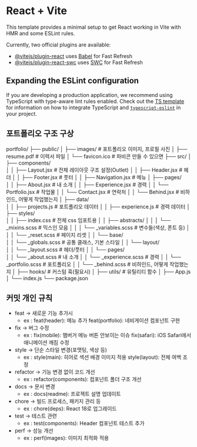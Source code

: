 # React + Vite

This template provides a minimal setup to get React working in Vite with HMR and some ESLint rules.

Currently, two official plugins are available:

- [@vitejs/plugin-react](https://github.com/vitejs/vite-plugin-react/blob/main/packages/plugin-react) uses [Babel](https://babeljs.io/) for Fast Refresh
- [@vitejs/plugin-react-swc](https://github.com/vitejs/vite-plugin-react/blob/main/packages/plugin-react-swc) uses [SWC](https://swc.rs/) for Fast Refresh

## Expanding the ESLint configuration

If you are developing a production application, we recommend using TypeScript with type-aware lint rules enabled. Check out the [TS template](https://github.com/vitejs/vite/tree/main/packages/create-vite/template-react-ts) for information on how to integrate TypeScript and [`typescript-eslint`](https://typescript-eslint.io) in your project.

## 포트폴리오 구조 구상

<!-- prettier-ignore-start -->
portfolio/
├── public/
│   ├── images/                    # 포트폴리오 이미지, 프로필 사진
│   ├── resume.pdf                 # 이력서 파일
│   └── favicon.ico                # 파비콘 만들 수 있으면
├── src/
│   ├── components/                                           
│   │   ├── Layout.jsx             # 전체 레이아웃 구조 설정(Outlet)
│   │   ├── Header.jsx             # 헤더
│   │   ├── Footer.jsx             # 풋터
│   │   ├── Navigation.jsx         # 메뉴
│   ├── pages/                                                
│   │   ├── About.jsx              # 내 소개
│   │   ├── Experience.jsx         # 경력
│   │   └── Portfolio.jsx          # 작업물
│   │   └── Contact.jsx            # 연락처
│   │   └── Behind.jsx             # 비하인드, 어떻게 작업했는지
│   ├── data/                                                 
│   │   ├── projects.js            # 포트폴리오 데이터
│   │   ├── experience.js          # 경력 데이터
│   ├── styles/                                               
│   │   ├── index.css              # 전체 css 임포트용
│   │   ├── abstracts/
│   │   │   └── _mixins.scss       # 믹스인 모음
│   │   │   └── _variables.scss    # 변수들(색상, 폰트 등)
│   │   │   └── _reset.scss        # 페이지 리셋
│   │   └── base/        
│   │       └── _globals.scss      # 공통 클래스, 기본 스타일
│   │   └── layout/        
│   │       └── _layout.scss       # 헤더/풋터
│   │   └── pages/        
│   │       └── _about.scss        # 내 소개
│   │       └── _experience.scss   # 경력
│   │       └── _portfolio.scss    # 포트폴리오
│   │       └── _behind.scss       # 비하인드, 어떻게 작업했는지
│   ├── hooks/                     # 커스텀 훅(필요시)
│   ├── utils/                     # 유틸리티 함수
│   ├── App.js
│   └── index.js
└── package.json
<!-- prettier-ignore-end -->

## 커밋 개인 규칙

- feat -> 새로운 기능 추가시
  - ex :
    feat(header): 메뉴 추가
    feat(portfolio): 네비게이션 컴포넌트 구현
- fix -> 버그 수정
  - ex :
    fix(mobile): 햄버거 메뉴 버튼 안보이는 이슈
    fix(safari): iOS Safari에서 애니메이션 깨짐 수정
- style -> 단순 스타일 변경(포맷팅, 색상 등)
  - ex :
    style(main): 히어로 섹션 배경 이미지 적용
    style(layout): 전체 여백 조정
- refactor -> 기능 변경 없이 코드 개선
  - ex :
    refactor(components): 컴포넌트 폴더 구조 개선
- docs -> 문서 변경
  - ex :
    docs(readme): 프로젝트 설명 업데이트
- chore -> 빌드 프로세스, 패키지 관리 등
  - ex :
    chore(deps): React 18로 업그레이드
- test -> 테스트 관련
  - ex :
    test(components): Header 컴포넌트 테스트 추가
- perf -> 성능 개선
  - ex :
    perf(images): 이미지 최적화 적용
